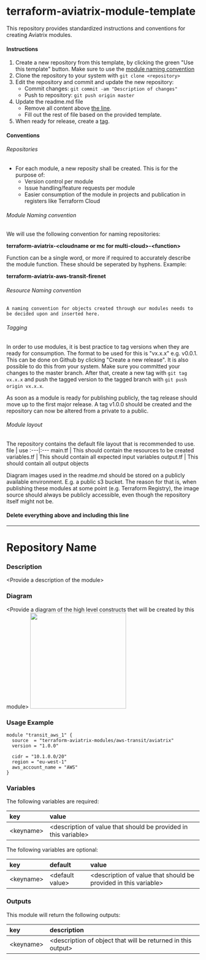 # terraform-aviatrix-module-template

This repository provides standardized instructions and conventions for creating Aviatrix modules.

#### Instructions
1. Create a new repository from this template, by clicking the green "Use this template" button. Make sure to use the [module naming convention](#module-naming-convention)
2. Clone the repository to your system with ```git clone <repository>```
5. Edit the repository and commit and update the new repository:
    - Commit changes: ```git commit -am "Description of changes"```
    - Push to repository: ```git push origin master```
6. Update the readme.md file
    - Remove all content above [the line](#delete-everything-above-and-including-this-line).
    - Fill out the rest of file based on the provided template.
7. When ready for release, create a [tag](#tagging).

#### Conventions

###### Repositories
- For each module, a new reposity shall be created. This is for the purpose of:
    - Version control per module
    - Issue handling/feature requests per module
    - Easier consumption of the module in projects and publication in registers like Terraform Cloud

###### Module Naming convention
We will use the following convention for naming repositories:

**terraform-aviatrix-\<cloudname or mc for multi-cloud>-\<function>**

Function can be a single word, or more if required to accurately describe the module function. These should be seperated by hyphens. Example:

**terraform-aviatrix-aws-transit-firenet**

###### Resource Naming convention
```A naming convention for objects created through our modules needs to be decided upon and inserted here.```

###### Tagging
In order to use modules, it is best practice to tag versions when they are ready for consumption. The format to be used for this is "vx.x.x" e.g. v0.0.1. This can be done on Github by clicking "Create a new release". It is also possible to do this from your system. Make sure you committed your changes to the master branch. After that, create a new tag with ```git tag vx.x.x``` and push the tagged version to the tagged branch with ```git push origin vx.x.x```.

As soon as a module is ready for publishing publicly, the tag release should move up to the first major release. A tag v1.0.0 should be created and the repository can now be altered from a private to a public.

###### Module layout
The repository contains the default file layout that is recommended to use.
file | use
:---|:---
main.tf | This should contain the resources to be created
variables.tf | This should contain all expected input variables
output.tf | This should contain all output objects

Diagram images used in the readme.md should be stored on a publicly available environment. E.g. a public s3 bucket. The reason for that is, when publishing these modules at some point (e.g. Terraform Registry), the image source should always be publicly accessible, even though the repository itself might not be.


#### Delete everything above and including this line
***

# Repository Name

### Description
\<Provide a description of the module>

### Diagram
\<Provide a diagram of the high level constructs thet will be created by this module>
<img src="<IMG URL>"  height="250">

### Usage Example
```
module "transit_aws_1" {
  source  = "terraform-aviatrix-modules/aws-transit/aviatrix"
  version = "1.0.0"

  cidr = "10.1.0.0/20"
  region = "eu-west-1"
  aws_account_name = "AWS"
}
```

### Variables
The following variables are required:

key | value
:--- | :---
\<keyname> | \<description of value that should be provided in this variable>

The following variables are optional:

key | default | value 
:---|:---|:---
\<keyname> | \<default value> | \<description of value that should be provided in this variable>

### Outputs
This module will return the following outputs:

key | description
:---|:---
\<keyname> | \<description of object that will be returned in this output>
